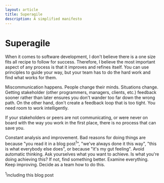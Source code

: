 ```yaml
---
layout: article
title: Superagile
description: A simplified manifesto
---
```


# Superagile

When it comes to software development, I don't believe there is a one
size fits all recipe to follow for success. Therefore, I believe the
most important aspect of any process is that it improves and refines
itself. You can use principles to guide your way, but your team has to
do the hard work and find what works for them.

Miscommunication happens. People change their minds. Situations
change. Getting stakeholder (other programmers, managers, clients,
etc.) feedback sooner rather than later ensures you don't wander too
far down the wrong path. On the other hand, don't create a feedback
loop that is too tight. You need room to work intelligently.

If your stakeholders or peers are not communicating, or were never on
board with the way you work in the first place, there is no process
that can save you.

Constant analysis and improvement. Bad reasons for doing things are
because "you read it in a blog post<sup>1</sup>", "we've always done
it this way", "this is what everybody else does", or because "it's my
gut feeling". Avoid automatic thinking. Ask yourselves what you want
to achieve. Is what you're doing achieving this? If not, find
something better. Examine everything. Keep improving. Decide as a team
how to do this.

<sup>1</sup>including this blog post
